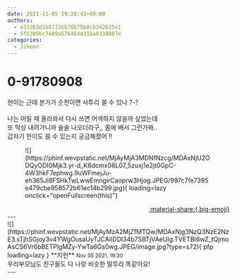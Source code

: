 ```yaml
---
date: 2021-11-05 19:28:43+09:00
authors:
  - e33263d1b87336b76b75b0cb342615e1
  - 5fb309bc7489a576484431ba8338807e
categories:
  - Jiheon
---
```


# 0-91780908

<div class="post-container" markdown="1">
<div class="content-container md-sidebar__scrollwrap" markdown="1">

헌이는 근데 본가가 순천이면 사투리 쓸 수 있나 ?-?<br><br>나는 어릴 때 올라와서 다시 쓰면 어색하지 않을까 싶었는데<br>또 막상 내려가니까 술술 나오더라구,, 몸에 배서 그런가봐..<br>갑자기 헌이도 쓸 수 있는지 궁금해졌어 !!<br>
<figure markdown="1">
![](https://phinf.wevpstatic.net/MjAyMjA3MDNfNzcg/MDAxNjU2ODQyODI0Mjk3.yr-d_K8dcmx08L07_5zuxj1e2jt0GpC-4W3hkF7ephwg.9uWFmejJu-eh365Jl8FSHkTwLwwEmngirCaoprw3Hjog.JPEG/997c7fe7395e479cbe958572b61ec14b299.jpg){ loading=lazy onclick="openFullscreen(this)"}
</figure>


</div>
</div>

<div style="text-align: right;" markdown="1">
<a href="https://weverse.io/fromis9/fanpost/0-91780908" style="text-align: right;">:material-share:{.big-emoji}</a>
</div>
---

<div class="comments-container md-sidebar__scrollwrap" markdown="1">
<div class="comment" markdown="1">
<div class='id-container' markdown="1">
![](https://phinf.wevpstatic.net/MjAyMzA2MjZfMTQw/MDAxNjg3NzQ3NzE2NzE3.sTjhSGjoy3v4YWgOusaUyTJCAiIDDI34b7SBTjVAeUIg.TVETBI6wZ_tQjmoAsCS6Vr6bBETPlgMZy-YwTa6Gs0wg.JPEG/image.jpg?type=s72){ pfp loading=lazy }
**<span class="artist">지헌</span>** <small>Nov 05 2021, 19:30</small><br>
</div>
<div class='comment-body' markdown="1">
우리부모님도 친구들도 다 나랑 비슷한 말투라 똑같아요!
</div>
</div>
</div>
---
